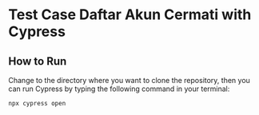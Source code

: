 # Test Case Daftar Akun Cermati with Cypress

## How to Run

Change to the directory where you want to clone the repository, then you can run Cypress by typing the following command in your terminal:

`npx cypress open`
